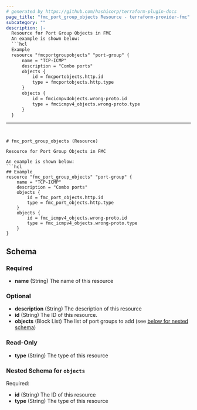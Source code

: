 ```yaml
---
# generated by https://github.com/hashicorp/terraform-plugin-docs
page_title: "fmc_port_group_objects Resource - terraform-provider-fmc"
subcategory: ""
description: |-
  Resource for Port Group Objects in FMC
  An example is shown below:
  ```hcl
  Example
  resource "fmcportgroupobjects" "port-group" {
      name = "TCP-ICMP"
      description = "Combo ports"
      objects {
          id = fmcportobjects.http.id
          type = fmcportobjects.http.type
      }
      objects {
          id = fmcicmpv4objects.wrong-proto.id
          type = fmcicmpv4_objects.wrong-proto.type
      }
  }
  ```
---
```


# fmc_port_group_objects (Resource)

Resource for Port Group Objects in FMC

An example is shown below: 
```hcl
## Example
resource "fmc_port_group_objects" "port-group" {
    name = "TCP-ICMP"
    description = "Combo ports"
    objects {
        id = fmc_port_objects.http.id
        type = fmc_port_objects.http.type
    }
    objects {
        id = fmc_icmpv4_objects.wrong-proto.id
        type = fmc_icmpv4_objects.wrong-proto.type
    }
}
```



<!-- schema generated by tfplugindocs -->
## Schema

### Required

- **name** (String) The name of this resource

### Optional

- **description** (String) The description of this resource
- **id** (String) The ID of this resource.
- **objects** (Block List) The list of port groups to add (see [below for nested schema](#nestedblock--objects))

### Read-Only

- **type** (String) The type of this resource

<a id="nestedblock--objects"></a>
### Nested Schema for `objects`

Required:

- **id** (String) The ID of this resource
- **type** (String) The type of this resource


